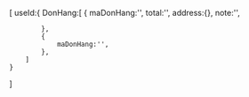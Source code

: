 
[
    useId:{
        DonHang:[
            {
                maDonHang:'',
                total:'',
                address:{},
                note:'',

            },
            {
                maDonHang:'',
            },
        ]
    }
]